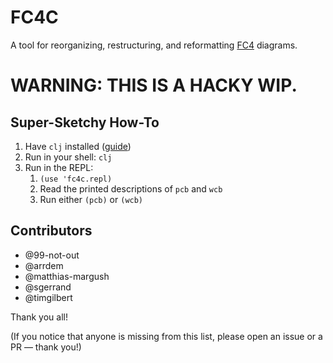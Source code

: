 # FC4C

A tool for reorganizing, restructuring, and reformatting [FC4](https://fundingcircle.github.io/fc4-framework/) diagrams.

# **WARNING: THIS IS A HACKY WIP.**

## Super-Sketchy How-To

1. Have `clj` installed ([guide](https://clojure.org/guides/getting_started))
1. Run in your shell: `clj`
1. Run in the REPL:
   1. `(use 'fc4c.repl)`
   1. Read the printed descriptions of `pcb` and `wcb`
   1. Run either `(pcb)` or `(wcb)`

## Contributors

* @99-not-out
* @arrdem
* @matthias-margush
* @sgerrand
* @timgilbert

Thank you all!

(If you notice that anyone is missing from this list, please open an issue or a PR — thank you!)
